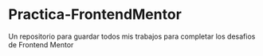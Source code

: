 # Practica-FrontendMentor
Un repositorio para guardar todos mis trabajos para completar los desafios de Frontend Mentor
